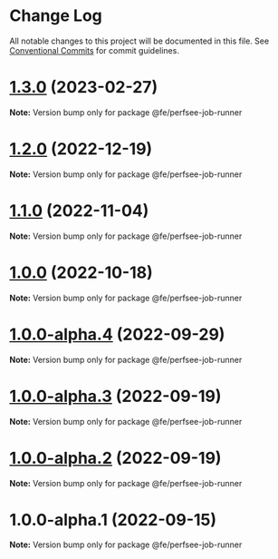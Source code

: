 # Change Log

All notable changes to this project will be documented in this file.
See [Conventional Commits](https://conventionalcommits.org) for commit guidelines.

# [1.3.0](https://github.com/perfsee/perfsee/compare/v1.2.0...v1.3.0) (2023-02-27)

**Note:** Version bump only for package @fe/perfsee-job-runner

# [1.2.0](https://github.com/perfsee/perfsee/compare/v1.1.1...v1.2.0) (2022-12-19)

**Note:** Version bump only for package @fe/perfsee-job-runner

# [1.1.0](https://github.com/perfsee/perfsee/compare/v1.0.0...v1.1.0) (2022-11-04)

**Note:** Version bump only for package @fe/perfsee-job-runner

# [1.0.0](https://github.com/perfsee/perfsee/compare/v1.0.0-alpha.4...v1.0.0) (2022-10-18)

**Note:** Version bump only for package @fe/perfsee-job-runner

# [1.0.0-alpha.4](https://github.com/perfsee/perfsee/compare/v1.0.0-alpha.3...v1.0.0-alpha.4) (2022-09-29)

**Note:** Version bump only for package @fe/perfsee-job-runner

# [1.0.0-alpha.3](https://github.com/perfsee/perfsee/compare/v1.0.0-alpha.2...v1.0.0-alpha.3) (2022-09-19)

**Note:** Version bump only for package @fe/perfsee-job-runner

# [1.0.0-alpha.2](https://github.com/perfsee/perfsee/compare/v1.0.0-alpha.1...v1.0.0-alpha.2) (2022-09-19)

**Note:** Version bump only for package @fe/perfsee-job-runner

# 1.0.0-alpha.1 (2022-09-15)

**Note:** Version bump only for package @fe/perfsee-job-runner
